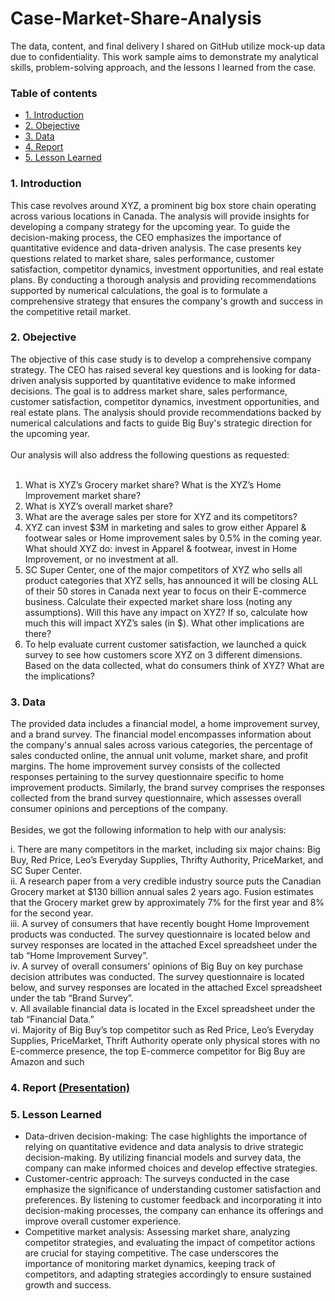 # Case-Market-Share-Analysis
The data, content, and final delivery I shared on GitHub utilize mock-up data due to confidentiality. This work sample aims to demonstrate my analytical skills, problem-solving approach, and the lessons I learned from the case.
<br />
### Table of contents
* [1. Introduction](#1)
* [2. Obejective](#2)
* [3. Data](#3)
* [4. Report](#4)
* [5. Lesson Learned](#5)

<a id="1"></a>
### 1. Introduction
This case revolves around XYZ, a prominent big box store chain operating across various locations in Canada. The analysis will provide insights for developing a company strategy for the upcoming year. To guide the decision-making process, the CEO emphasizes the importance of quantitative evidence and data-driven analysis. The case presents key questions related to market share, sales performance, customer satisfaction, competitor dynamics, investment opportunities, and real estate plans. By conducting a thorough analysis and providing recommendations supported by numerical calculations, the goal is to formulate a comprehensive strategy that ensures the company's growth and success in the competitive retail market.
<br />
<a id="2"></a>
### 2. Obejective
The objective of this case study is to develop a comprehensive company strategy. The CEO has raised several key questions and is looking for data-driven analysis supported by quantitative evidence to make informed decisions. The goal is to address market share, sales performance, customer satisfaction, competitor dynamics, investment opportunities, and real estate plans. The analysis should provide recommendations backed by numerical calculations and facts to guide Big Buy's strategic direction for the upcoming year.
<br />
<br />
Our analysis will also address the following questions as requested:<br />
<br />
1) What is XYZ’s Grocery market share? What is the XYZ’s Home Improvement market share?<br />
2) What is XYZ’s overall market share? <br />
3) What are the average sales per store for XYZ and its competitors?
4) XYZ can invest $3M in marketing and sales to grow either Apparel & footwear sales or Home improvement sales by 0.5% in the coming year. What should XYZ do: invest in Apparel & footwear, invest in Home Improvement, or no investment at all.<br />
5) SC Super Center, one of the major competitors of XYZ who sells all product categories that XYZ sells, has announced it will be closing ALL of their 50 stores in Canada next year to focus on their E-commerce business. Calculate their expected market share loss (noting any assumptions). Will this have any impact on XYZ? If so, calculate how much this will impact XYZ’s sales (in $). What other implications are there?<br />
6) To help evaluate current customer satisfaction, we launched a quick survey to see how customers score XYZ on 3 different dimensions. Based on the data collected, what do consumers think of XYZ? What are the implications? <br />
<a id="3"></a>
### 3. Data
The provided data includes a financial model, a home improvement survey, and a brand survey. The financial model encompasses information about the company's annual sales across various categories, the percentage of sales conducted online, the annual unit volume, market share, and profit margins. The home improvement survey consists of the collected responses pertaining to the survey questionnaire specific to home improvement products. Similarly, the brand survey comprises the responses collected from the brand survey questionnaire, which assesses overall consumer opinions and perceptions of the company.
<br />
<br />
Besides, we got the following information to help with our analysis:<br />

i. There are many competitors in the market, including six major chains: Big Buy, Red Price, Leo’s Everyday Supplies, Thrifty Authority, PriceMarket, and SC Super Center. <br />
ii. A research paper from a very credible industry source puts the Canadian Grocery market at $130 billion annual sales 2 years ago. Fusion estimates that the Grocery market grew by approximately 7% for the first year and 8% for the second year. <br />
iii. A survey of consumers that have recently bought Home Improvement products was conducted. The survey questionnaire is located below and survey responses are located in the attached Excel spreadsheet under the tab “Home Improvement Survey”.  <br />
iv. A survey of overall consumers’ opinions of Big Buy on key purchase decision attributes was conducted. The survey questionnaire is located below, and survey responses are located in the attached Excel spreadsheet under the tab “Brand Survey”.  <br />
v. All available financial data is located in the Excel spreadsheet under the tab “Financial Data.” <br />
vi. Majority of Big Buy’s top competitor such as Red Price, Leo’s Everyday Supplies, PriceMarket, Thrift Authority operate only physical stores with no E-commerce presence, the top E-commerce competitor for Big Buy are Amazon and such <br />
<a id="4"></a>
### 4. Report <b><a href="https://github.com/christychen65/Case-Market-Share-Analysis/blob/main/Model/Model%20Report.xlsx">(Presentation)</a></b>
<a id="5"></a>
### 5. Lesson Learned

  * Data-driven decision-making: The case highlights the importance of relying on quantitative evidence and data analysis to drive strategic decision-making. By utilizing financial models and survey data, the company can make informed choices and develop effective strategies.<br />
  * Customer-centric approach: The surveys conducted in the case emphasize the significance of understanding customer satisfaction and preferences. By listening to customer feedback and incorporating it into decision-making processes, the company can enhance its offerings and improve overall customer experience.<br />
  * Competitive market analysis: Assessing market share, analyzing competitor strategies, and evaluating the impact of competitor actions are crucial for staying competitive. The case underscores the importance of monitoring market dynamics, keeping track of competitors, and adapting strategies accordingly to ensure sustained growth and success.<br />
